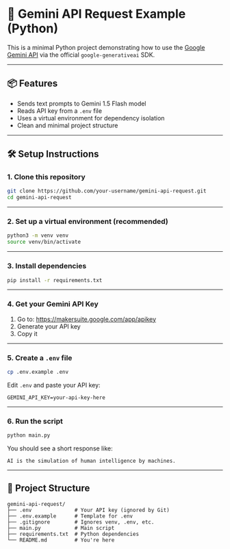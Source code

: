 # 🤖 Gemini API Request Example (Python)

This is a minimal Python project demonstrating how to use the [Google Gemini API](https://ai.google.dev/) via the official `google-generativeai` SDK.

---

## 📦 Features

- Sends text prompts to Gemini 1.5 Flash model
- Reads API key from a `.env` file
- Uses a virtual environment for dependency isolation
- Clean and minimal project structure

---

## 🛠️ Setup Instructions

### 1. Clone this repository

```bash
git clone https://github.com/your-username/gemini-api-request.git
cd gemini-api-request
```

---

### 2. Set up a virtual environment (recommended)

```bash
python3 -m venv venv
source venv/bin/activate
```

---

### 3. Install dependencies

```bash
pip install -r requirements.txt
```

---

### 4. Get your Gemini API Key

1. Go to: https://makersuite.google.com/app/apikey
2. Generate your API key
3. Copy it

---

### 5. Create a `.env` file

```bash
cp .env.example .env
```

Edit `.env` and paste your API key:

```env
GEMINI_API_KEY=your-api-key-here
```

---

### 6. Run the script

```bash
python main.py
```

You should see a short response like:

```
AI is the simulation of human intelligence by machines.
```

---

## 📁 Project Structure

```
gemini-api-request/
├── .env              # Your API key (ignored by Git)
├── .env.example      # Template for .env
├── .gitignore        # Ignores venv, .env, etc.
├── main.py           # Main script
├── requirements.txt  # Python dependencies
└── README.md         # You're here
```
